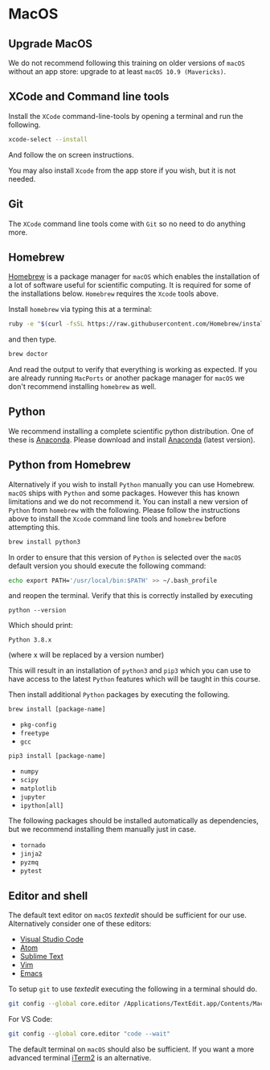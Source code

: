 # MacOS

## Upgrade MacOS

We do not recommend following this training on older versions of `macOS` without an app store: upgrade to at least `macOS 10.9 (Mavericks)`.

## XCode and Command line tools

Install the `XCode` command-line-tools by opening a terminal and run the following.

```bash
xcode-select --install
```

And follow the on screen instructions.

You may also install `Xcode` from the app store if you wish, but it is not needed.

## Git

The `XCode` command line tools come with `Git` so no need to do anything more.

## Homebrew

[Homebrew](https://brew.sh) is a package manager for `macOS` which enables the installation of a lot of software useful for scientific computing.
It is required for some of the installations below.
`Homebrew` requires the `Xcode` tools above.

Install `homebrew` via typing this at a terminal:

```bash
ruby -e "$(curl -fsSL https://raw.githubusercontent.com/Homebrew/install/master/install)"
```

and then type.

```bash
brew doctor
```

And read the output to verify that everything is working as expected.
If you are already running `MacPorts` or another package manager for `macOS` we don't recommend installing `homebrew` as well.

## Python

We recommend installing a complete scientific python distribution.
One of these is [Anaconda](https://www.anaconda.com/distribution/).
Please download and install [Anaconda](https://www.anaconda.com/download/) (latest version).

## Python from Homebrew

Alternatively if you wish to install `Python` manually you can use Homebrew.
`macOS` ships with `Python` and some packages.
However this has known limitations and we do not recommend it.
You can install a new version of `Python` from `homebrew` with the following.
Please follow the instructions above to install the `Xcode` command line tools and `homebrew` before attempting this.

```bash
brew install python3
```

In order to ensure that this version of `Python` is selected over the `macOS` default version you should execute the following command:

```bash
echo export PATH='/usr/local/bin:$PATH' >> ~/.bash_profile
```

and reopen the terminal. Verify that this is correctly installed by executing

```
python --version
```

Which should print:

```
Python 3.8.x
```

(where x will be replaced by a version number)

This will result in an installation of `python3` and `pip3` which you can use to have access to the latest `Python` features which will be taught in this course.

Then install additional `Python` packages by executing the following.

`brew install [package-name]`

- `pkg-config`
- `freetype`
- `gcc`

`pip3 install [package-name]`

- `numpy`
- `scipy`
- `matplotlib`
- `jupyter`
- `ipython[all]`

The following packages should be installed automatically as dependencies, but we recommend installing them manually just in case.

- `tornado`
- `jinja2`
- `pyzmq`
- `pytest`

## Editor and shell

The default text editor on `macOS` _textedit_ should be sufficient for our use.
Alternatively consider one of these editors:

- [Visual Studio Code](https://code.visualstudio.com/)
- [Atom](https://atom.io)
- [Sublime Text](https://www.sublimetext.com)
- [Vim](https://www.vim.org/)
- [Emacs](https://www.gnu.org/software/emacs/)

To setup `git` to use _textedit_ executing the following in a terminal should do.

```bash
git config --global core.editor /Applications/TextEdit.app/Contents/MacOS/TextEdit
```

For VS Code:

```bash
git config --global core.editor "code --wait"
```

The default terminal on `macOS` should also be sufficient.
If you want a more advanced terminal [iTerm2](http://www.iterm2.com/) is an alternative.
